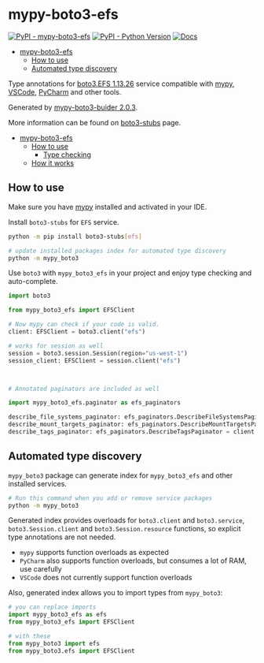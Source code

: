 # mypy-boto3-efs

[![PyPI - mypy-boto3-efs](https://img.shields.io/pypi/v/mypy-boto3-efs.svg?color=blue)](https://pypi.org/project/mypy-boto3-efs)
[![PyPI - Python Version](https://img.shields.io/pypi/pyversions/mypy-boto3-efs.svg?color=blue)](https://pypi.org/project/mypy-boto3-efs)
[![Docs](https://img.shields.io/readthedocs/mypy-boto3-builder.svg?color=blue)](https://mypy-boto3-builder.readthedocs.io/)

- [mypy-boto3-efs](#mypy-boto3-efs)
  - [How to use](#how-to-use)
  - [Automated type discovery](#automated-type-discovery)


Type annotations for
[boto3.EFS 1.13.26](https://boto3.amazonaws.com/v1/documentation/api/1.13.26/reference/services/efs.html#EFS) service
compatible with [mypy](https://github.com/python/mypy), [VSCode](https://code.visualstudio.com/),
[PyCharm](https://www.jetbrains.com/pycharm/) and other tools.

Generated by [mypy-boto3-buider 2.0.3](https://github.com/vemel/mypy_boto3_builder).

More information can be found on [boto3-stubs](https://pypi.org/project/boto3-stubs/) page.

- [mypy-boto3-efs](#mypy-boto3-efs)
  - [How to use](#how-to-use)
    - [Type checking](#type-checking)
  - [How it works](#how-it-works)

## How to use

Make sure you have [mypy](https://github.com/python/mypy) installed and activated in your IDE.

Install `boto3-stubs` for `EFS` service.

```bash
python -m pip install boto3-stubs[efs]

# update installed packages index for automated type discovery
python -m mypy_boto3
```

Use `boto3` with `mypy_boto3_efs` in your project and enjoy type checking and auto-complete.

```python
import boto3

from mypy_boto3_efs import EFSClient

# Now mypy can check if your code is valid.
client: EFSClient = boto3.client("efs")

# works for session as well
session = boto3.session.Session(region="us-west-1")
session_client: EFSClient = session.client("efs")



# Annotated paginators are included as well

import mypy_boto3_efs.paginator as efs_paginators

describe_file_systems_paginator: efs_paginators.DescribeFileSystemsPaginator = client.get_paginator("describe_file_systems")
describe_mount_targets_paginator: efs_paginators.DescribeMountTargetsPaginator = client.get_paginator("describe_mount_targets")
describe_tags_paginator: efs_paginators.DescribeTagsPaginator = client.get_paginator("describe_tags")
```

## Automated type discovery

`mypy_boto3` package can generate index for `mypy_boto3_efs` and other installed services.

```bash
# Run this command when you add or remove service packages
python -m mypy_boto3
```

Generated index provides overloads for `boto3.client` and `boto3.service`,
`boto3.Session.client` and `boto3.Session.resource` functions,
so explicit type annotations are not needed.

- `mypy` supports function overloads as expected
- `PyCharm` also supports function overloads, but consumes a lot of RAM, use carefully
- `VSCode` does not currently support function overloads

Also, generated index allows you to import types from `mypy_boto3`:

```python
# you can replace imports
import mypy_boto3_efs as efs
from mypy_boto3_efs import EFSClient

# with these
from mypy_boto3 import efs
from mypy_boto3.efs import EFSClient
```